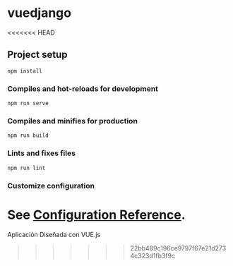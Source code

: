 # vuedjango
<<<<<<< HEAD

## Project setup
```
npm install
```

### Compiles and hot-reloads for development
```
npm run serve
```

### Compiles and minifies for production
```
npm run build
```

### Lints and fixes files
```
npm run lint
```

### Customize configuration
See [Configuration Reference](https://cli.vuejs.org/config/).
=======
Aplicación Diseñada con VUE.js
>>>>>>> 22bb489c196ce9797f67e21d2734c323d1fb3f9c
